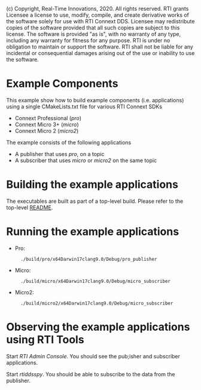 (c) Copyright, Real-Time Innovations, 2020.  All rights reserved.
RTI grants Licensee a license to use, modify, compile, and create derivative
works of the software solely for use with RTI Connext DDS. Licensee may
redistribute copies of the software provided that all such copies are subject
to this license. The software is provided "as is", with no warranty of any
type, including any warranty for fitness for any purpose. RTI is under no
obligation to maintain or support the software. RTI shall not be liable for
any incidental or consequential damages arising out of the use or inability
to use the software.

# Example Components

This example show how to build example components (i.e. applications) using a 
single CMakeLists.txt file for various RTI Connext SDKs

- Connext Professional (*pro*)
- Connext Micro 3+ (*micro*)
- Connext Micro 2 (*micro2*)

The example consists of the following applications

- A publisher that uses *pro*, on a topic
- A subscriber that uses *micro* or *micro2* on the same topic



# Building the example applications

The executables are built as part of a top-level build. 
Please refer to the top-level [README](../../README.md).


# Running the example applications

- Pro: 
        
        ./build/pro/x64Darwin17clang9.0/Debug/pro_publisher

- Micro: 
        
        ./build/micro/x64Darwin17clang9.0/Debug/micro_subscriber

- Micro2: 
        
        ./build/micro2/x64Darwin17clang9.0/Debug/micro_subscriber


# Observing the example applications using RTI Tools

Start *RTI Admin Console*. You should see the pub;isher and subscriber applications.

Start *rtiddsspy*. You should be able to subscribe to the data from the publisher.

